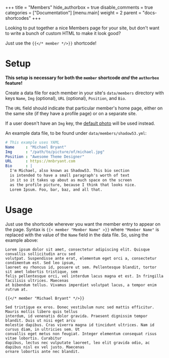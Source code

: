 +++
title = "Members"
hide_authorbox = true
disable_comments = true
categories = ["Documentation"]
[menu.main]
  weight = 2
  parent = "docs-shortcodes"
+++

Looking to put together a nice Members page for your site, but don't want to write a bunch of custom HTML to make it look good?

Just use the `{{</* member */>}}` shortcode!

<!--more-->

# Setup

**This setup is necessary for both the `member` shortcode *and* the `authorbox` feature!**

Create a data file for each member in your site's `data/members` directory with keys `Name`, `Img` (optional), `URL` (optional), `Position`, and `Bio`.

The `URL` field should indicate that particular member's home page, either on the same site (if they have a profile page) or on a separate site.

If a user doesn't have an `Img` key, the [default photo](https://gitlab.com/Shadow53/BluestNight/blob/master/static/images/profile.jpg) will be used instead.

<!--more-->

An example data file, to be found under `data/members/shadow53.yml`:

```yaml
# This example uses YAML
Name     : "Michael Bryant"
Img      : "/path/to/picture/of/michael.jpg"
Position : "Awesome Theme Designer"
URL      : https://mnbryant.com
Bio      : |
  I'm Michael, also known as Shadow53. This bio section
  is intended to have a small paragraph's worth of text
  in it so it takes up about as much space on the screen
  as the profile picture, because I think that looks nice.
  Lorem Ipsum. Foo, bar, baz, and all that.
```

# Usage

Just use the shortcode wherever you want the member entry to appear on the page. Syntax is `{{< member "Member Name" >}}` where `"Member Name"` is replaced with the value of the `Name` field in the data file. So, using the example above:

```
Lorem ipsum dolor sit amet, consectetur adipiscing elit. Quisque convallis sollicitudin arcu sed
volutpat. Suspendisse ante erat, elementum eget orci a, consectetur condimentum est. Sed leo ipsum,
laoreet eu rhoncus id, posuere ut sem. Pellentesque blandit, tortor sit amet lobortis tristique, sem
felis pellentesque orci, vel interdum lacus magna et est. In fringilla facilisis ultrices. Maecenas
at bibendum tellus. Vivamus imperdiet volutpat lacus, a tempor enim rutrum at.

{{</* member "Michael Bryant" */>}}

Sed tristique ex eros. Donec vestibulum nunc sed mattis efficitur. Mauris mollis libero quis tellus
interdum, id venenatis dolor gravida. Praesent dignissim tempor blandit. Duis ut nisi eget arcu
molestie dapibus. Cras viverra magna id tincidunt ultrices. Nam id cursus diam, in ultricies sem. Ut
convallis eget metus non feugiat. Integer elementum consequat risus vitae lobortis. Curabitur
dapibus, lectus nec vulputate laoreet, leo elit gravida odio, ac dapibus nisl ex vel justo. Maecenas
ornare lobortis ante nec blandit.
```
